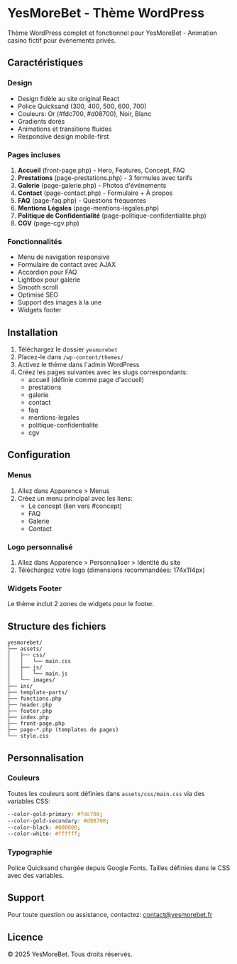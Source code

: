# YesMoreBet - Thème WordPress

Thème WordPress complet et fonctionnel pour YesMoreBet - Animation casino fictif pour événements privés.

## Caractéristiques

### Design
- Design fidèle au site original React
- Police Quicksand (300, 400, 500, 600, 700)
- Couleurs: Or (#fdc700, #d08700), Noir, Blanc
- Gradients dorés
- Animations et transitions fluides
- Responsive design mobile-first

### Pages incluses
1. **Accueil** (front-page.php) - Hero, Features, Concept, FAQ
2. **Prestations** (page-prestations.php) - 3 formules avec tarifs
3. **Galerie** (page-galerie.php) - Photos d'événements
4. **Contact** (page-contact.php) - Formulaire + À propos
5. **FAQ** (page-faq.php) - Questions fréquentes
6. **Mentions Légales** (page-mentions-legales.php)
7. **Politique de Confidentialité** (page-politique-confidentialite.php)
8. **CGV** (page-cgv.php)

### Fonctionnalités
- Menu de navigation responsive
- Formulaire de contact avec AJAX
- Accordion pour FAQ
- Lightbox pour galerie
- Smooth scroll
- Optimisé SEO
- Support des images à la une
- Widgets footer

## Installation

1. Téléchargez le dossier `yesmorebet`
2. Placez-le dans `/wp-content/themes/`
3. Activez le thème dans l'admin WordPress
4. Créez les pages suivantes avec les slugs correspondants:
   - accueil (définie comme page d'accueil)
   - prestations
   - galerie
   - contact
   - faq
   - mentions-legales
   - politique-confidentialite
   - cgv

## Configuration

### Menus
1. Allez dans Apparence > Menus
2. Créez un menu principal avec les liens:
   - Le concept (lien vers #concept)
   - FAQ
   - Galerie
   - Contact

### Logo personnalisé
1. Allez dans Apparence > Personnaliser > Identité du site
2. Téléchargez votre logo (dimensions recommandées: 174x114px)

### Widgets Footer
Le thème inclut 2 zones de widgets pour le footer.

## Structure des fichiers

```
yesmorebet/
├── assets/
│   ├── css/
│   │   └── main.css
│   ├── js/
│   │   └── main.js
│   └── images/
├── inc/
├── template-parts/
├── functions.php
├── header.php
├── footer.php
├── index.php
├── front-page.php
├── page-*.php (templates de pages)
└── style.css
```

## Personnalisation

### Couleurs
Toutes les couleurs sont définies dans `assets/css/main.css` via des variables CSS:
```css
--color-gold-primary: #fdc700;
--color-gold-secondary: #d08700;
--color-black: #000000;
--color-white: #ffffff;
```

### Typographie
Police Quicksand chargée depuis Google Fonts.
Tailles définies dans le CSS avec des variables.

## Support

Pour toute question ou assistance, contactez: contact@yesmorebet.fr

## Licence

© 2025 YesMoreBet. Tous droits réservés.
